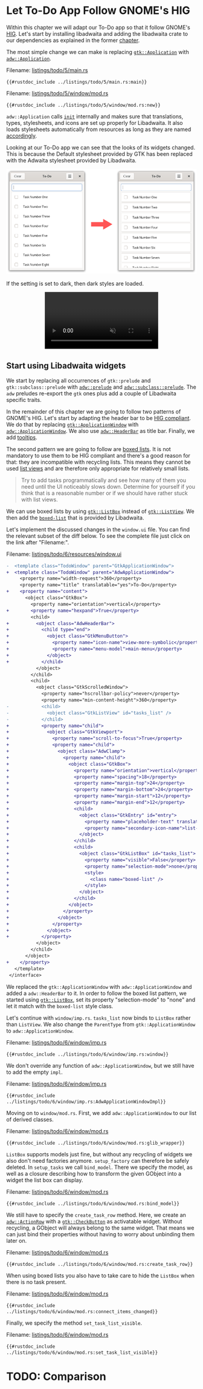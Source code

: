 # Let To-Do App Follow GNOME's HIG

Within this chapter we will adapt our To-Do app so that it follow GNOME's [HIG](https://developer.gnome.org/hig/).
Let's start by installing libadwaita and adding the libadwaita crate to our dependencies as explained in the former [chapter](libadwaita.html).

The most simple change we can make is replacing [`gtk::Application`](https://gtk-rs.org/gtk4-rs/stable/latest/docs/gtk4/struct.Application.html) with [`adw::Application`](https://world.pages.gitlab.gnome.org/Rust/libadwaita-rs/stable/latest/docs/libadwaita/struct.Application.html).

Filename: <a class=file-link href="https://github.com/gtk-rs/gtk4-rs/blob/master/book/listings/todo/5/main.rs">listings/todo/5/main.rs</a>

```rust,no_run,noplayground
{{#rustdoc_include ../listings/todo/5/main.rs:main}}
```

Filename: <a class=file-link href="https://github.com/gtk-rs/gtk4-rs/blob/master/book/listings/todo/5/window/mod.rs">listings/todo/5/window/mod.rs</a>

```rust,no_run,noplayground
{{#rustdoc_include ../listings/todo/5/window/mod.rs:new}}
```

`adw::Application` calls [`init`](https://world.pages.gitlab.gnome.org/Rust/libadwaita-rs/stable/latest/docs/libadwaita/functions/fn.init.html) internally and makes sure that translations, types, stylesheets, and icons are set up properly for Libadwaita. 
It also loads stylesheets automatically from resources as long as they are named [accordingly](https://world.pages.gitlab.gnome.org/Rust/libadwaita-rs/stable/latest/docs/libadwaita/struct.Application.html#automatic-resources).

Looking at our To-Do app we can see that the looks of its widgets changed.
This is because the Default stylesheet provided by GTK has been replaced with the Adwaita stylesheet provided by Libadwaita.

<div style="text-align:center"><img src="img/todo_change.png"/></div>

If the setting is set to dark, then dark styles are loaded.

<div style="text-align:center">
 <video autoplay muted loop>
  <source src="vid/todo_dark.webm" type="video/webm">
Your browser does not support the video tag.
 </video>
</div>


## Start using Libadwaita widgets

We start by replacing all occurrences of `gtk::prelude` and `gtk::subclass::prelude` with [`adw::prelude`](https://world.pages.gitlab.gnome.org/Rust/libadwaita-rs/stable/latest/docs/libadwaita/prelude/index.html) and [`adw::subclass::prelude`](https://world.pages.gitlab.gnome.org/Rust/libadwaita-rs/stable/latest/docs/libadwaita/subclass/prelude/index.html).
The `adw` preludes re-export the `gtk` ones plus add a couple of Libadwaita specific traits.

In the remainder of this chapter we are going to follow two patterns of GNOME's HIG.
Let's start by adapting the header bar to be [HIG compliant](https://developer.gnome.org/hig/patterns/containers/header-bars.html).
We do that by replacing [`gtk::ApplicationWindow`](../docs/gtk4/struct.ApplicationWindow.html) with [`adw::ApplicationWindow`](https://world.pages.gitlab.gnome.org/Rust/libadwaita-rs/stable/latest/docs/libadwaita/struct.ApplicationWindow.html).
We also use [`adw::HeaderBar`](https://world.pages.gitlab.gnome.org/Rust/libadwaita-rs/stable/latest/docs/libadwaita/struct.HeaderBar.html) as title bar.
Finally, we add [tooltips](https://developer.gnome.org/hig/patterns/feedback/tooltips.html).

The second pattern we are going to follow are [boxed lists](https://developer.gnome.org/hig/patterns/containers/boxed-lists.html).
It is not mandatory to use them to be HIG compliant and there's a good reason for that: they are incompatible with recycling lists.
This means they cannot be used [list views](https://developer.gnome.org/hig/patterns/containers/list-column-views.html) and are therefore only appropriate for relatively small lists.

> Try to add tasks programmatically and see how many of them you need until the UI noticeably slows down.
> Determine for yourself if you think that is a reasonable number or if we should have rather stuck with list views.

We can use boxed lists by using [`gtk::ListBox`](../docs/gtk4/struct.ListBox.html) instead of [`gtk::ListView`](../docs/gtk4/struct.ListView.html).
We then add the [`boxed-list`](https://gnome.pages.gitlab.gnome.org/libadwaita/doc/main/boxed-lists.html) that is provided by Libadwaita.


Let's implement the discussed changes in the `window.ui` file.
You can find the relevant subset of the diff below.
To see the complete file just click on the link after "Filename:".

Filename: <a class=file-link href="https://github.com/gtk-rs/gtk4-rs/blob/master/book/listings/todo/6/resources/window.ui">listings/todo/6/resources/window.ui</a>


```diff
-  <template class="TodoWindow" parent="GtkApplicationWindow">
+  <template class="TodoWindow" parent="AdwApplicationWindow">
     <property name="width-request">360</property>
     <property name="title" translatable="yes">To-Do</property>
+    <property name="content">
       <object class="GtkBox">
         <property name="orientation">vertical</property>
+        <property name="hexpand">True</property>
         <child>
+          <object class="AdwHeaderBar">
+            <child type="end">
+              <object class="GtkMenuButton">
+                <property name="icon-name">view-more-symbolic</property>
+                <property name="menu-model">main-menu</property>
+              </object>
+            </child>
           </object>
         </child>
         <child>
           <object class="GtkScrolledWindow">
             <property name="hscrollbar-policy">never</property>
             <property name="min-content-height">360</property>
-            <child>
-              <object class="GtkListView" id="tasks_list" />
-            </child>
+            <property name="child">
+              <object class="GtkViewport">
+                <property name="scroll-to-focus">True</property>
+                <property name="child">
+                  <object class="AdwClamp">
+                    <property name="child">
+                      <object class="GtkBox">
+                        <property name="orientation">vertical</property>
+                        <property name="spacing">18</property>
+                        <property name="margin-top">24</property>
+                        <property name="margin-bottom">24</property>
+                        <property name="margin-start">12</property>
+                        <property name="margin-end">12</property>
+                        <child>
+                          <object class="GtkEntry" id="entry">
+                            <property name="placeholder-text" translatable="yes">Enter a Task…</property>
+                            <property name="secondary-icon-name">list-add-symbolic</property>
+                          </object>
+                        </child>
+                        <child>
+                          <object class="GtkListBox" id="tasks_list">
+                            <property name="visible">False</property>
+                            <property name="selection-mode">none</property>
+                            <style>
+                              <class name="boxed-list" />
+                            </style>
+                          </object>
+                        </child>
+                      </object>
+                    </property>
+                  </object>
+                </property>
+              </object>
+            </property>
           </object>
         </child>
       </object>
+    </property>
   </template>
 </interface>
```

We replaced the `gtk::ApplicationWindow` with `adw::ApplicationWindow` and added a `adw::HeaderBar` to it.
In order to follow the boxed list pattern, we started using [`gtk::ListBox`](../docs/gtk4/struct.ListBox.html), set its property "selection-mode" to "none" and let it match with the `boxed-list` style class. 

Let's continue with `window/imp.rs`.
`tasks_list` now binds to `ListBox` rather than `ListView`.
We also change the `ParentType` from `gtk::ApplicationWindow` to `adw::ApplicationWindow`.


Filename: <a class=file-link href="https://github.com/gtk-rs/gtk4-rs/blob/master/book/listings/todo/6/window/imp.rs">listings/todo/6/window/imp.rs</a>

```rust,no_run,noplayground
{{#rustdoc_include ../listings/todo/6/window/imp.rs:window}}
```

We don't override any function of `adw::ApplicationWindow`, but we still have to add the empty `impl`.

Filename: <a class=file-link href="https://github.com/gtk-rs/gtk4-rs/blob/master/book/listings/todo/6/window/imp.rs">listings/todo/6/window/imp.rs</a>

```rust,no_run,noplayground
{{#rustdoc_include ../listings/todo/6/window/imp.rs:AdwApplicationWindowImpl}}
```

Moving on to `window/mod.rs`.
First, we add `adw::ApplicationWindow` to our list of derived classes.

Filename: <a class=file-link href="https://github.com/gtk-rs/gtk4-rs/blob/master/book/listings/todo/6/window/mod.rs">listings/todo/6/window/mod.rs</a>

```rust,no_run,noplayground
{{#rustdoc_include ../listings/todo/6/window/mod.rs:glib_wrapper}}
```

`ListBox` supports models just fine, but without any recycling of widgets we also don't need factories anymore.
`setup_factory` can therefore be safely deleted.
In `setup_tasks` we call `bind_model`.
There we specify the model, as well as a closure describing how to transform the given GObject into a widget the list box can display. 

Filename: <a class=file-link href="https://github.com/gtk-rs/gtk4-rs/blob/master/book/listings/todo/6/window/mod.rs">listings/todo/6/window/mod.rs</a>

```rust,no_run,noplayground
{{#rustdoc_include ../listings/todo/6/window/mod.rs:bind_model}}
```

We still have to specify the `create_task_row` method.
Here, we create an [`adw::ActionRow`](https://world.pages.gitlab.gnome.org/Rust/libadwaita-rs/stable/latest/docs/libadwaita/struct.ActionRow.html) with a [`gtk::CheckButton`](https://gtk-rs.org/gtk4-rs/stable/latest/docs/gtk4/struct.CheckButton.html) as activatable widget.
Without recycling, a GObject will always belong to the same widget.
That means we can just bind their properties without having to worry about unbinding them later on.

Filename: <a class=file-link href="https://github.com/gtk-rs/gtk4-rs/blob/master/book/listings/todo/6/window/mod.rs">listings/todo/6/window/mod.rs</a>

```rust,no_run,noplayground
{{#rustdoc_include ../listings/todo/6/window/mod.rs:create_task_row}}
```

When using boxed lists you also have to take care to hide the `ListBox` when there is no task present.

Filename: <a class=file-link href="https://github.com/gtk-rs/gtk4-rs/blob/master/book/listings/todo/6/window/mod.rs">listings/todo/6/window/mod.rs</a>

```rust,no_run,noplayground
{{#rustdoc_include ../listings/todo/6/window/mod.rs:connect_items_changed}}
```

Finally, we specify the method `set_task_list_visible`.

Filename: <a class=file-link href="https://github.com/gtk-rs/gtk4-rs/blob/master/book/listings/todo/6/window/mod.rs">listings/todo/6/window/mod.rs</a>

```rust,no_run,noplayground
{{#rustdoc_include ../listings/todo/6/window/mod.rs:set_task_list_visible}}
```

# TODO: Comparison
